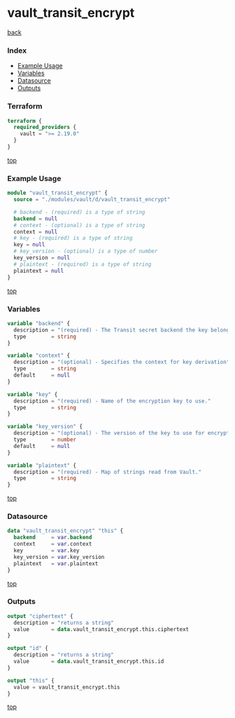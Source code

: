 # vault_transit_encrypt

[back](../vault.md)

### Index

- [Example Usage](#example-usage)
- [Variables](#variables)
- [Datasource](#datasource)
- [Outputs](#outputs)

### Terraform

```terraform
terraform {
  required_providers {
    vault = ">= 2.19.0"
  }
}
```

[top](#index)

### Example Usage

```terraform
module "vault_transit_encrypt" {
  source = "./modules/vault/d/vault_transit_encrypt"

  # backend - (required) is a type of string
  backend = null
  # context - (optional) is a type of string
  context = null
  # key - (required) is a type of string
  key = null
  # key_version - (optional) is a type of number
  key_version = null
  # plaintext - (required) is a type of string
  plaintext = null
}
```

[top](#index)

### Variables

```terraform
variable "backend" {
  description = "(required) - The Transit secret backend the key belongs to."
  type        = string
}

variable "context" {
  description = "(optional) - Specifies the context for key derivation"
  type        = string
  default     = null
}

variable "key" {
  description = "(required) - Name of the encryption key to use."
  type        = string
}

variable "key_version" {
  description = "(optional) - The version of the key to use for encryption"
  type        = number
  default     = null
}

variable "plaintext" {
  description = "(required) - Map of strings read from Vault."
  type        = string
}
```

[top](#index)

### Datasource

```terraform
data "vault_transit_encrypt" "this" {
  backend     = var.backend
  context     = var.context
  key         = var.key
  key_version = var.key_version
  plaintext   = var.plaintext
}
```

[top](#index)

### Outputs

```terraform
output "ciphertext" {
  description = "returns a string"
  value       = data.vault_transit_encrypt.this.ciphertext
}

output "id" {
  description = "returns a string"
  value       = data.vault_transit_encrypt.this.id
}

output "this" {
  value = vault_transit_encrypt.this
}
```

[top](#index)